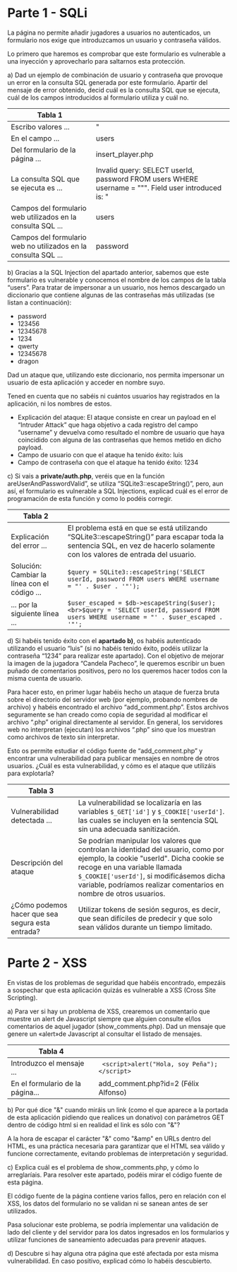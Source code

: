 # Parte 1 - SQLi

La página no permite añadir jugadores a usuarios no autenticados, un formulario nos exige que introduzcamos un usuario y contraseña válidos. 

Lo primero que haremos es comprobar que este formulario es vulnerable a una inyección y aprovecharlo para saltarnos esta protección.

a) Dad un ejemplo de combinación de usuario y contraseña que provoque un error en la consulta SQL generada por este formulario. Apartir del mensaje de error obtenido, decid cuál es la consulta SQL que se ejecuta, cuál de los campos introducidos al formulario utiliza y cuál no.

| Tabla 1 |   |
|-------------------------|---|
| Escribo valores ... |  " |
| En el campo ...         |  users |
| Del formulario de la página ... | insert_player.php  |
| La consulta SQL que se ejecuta es ... | Invalid query: SELECT userId, password FROM users WHERE username = """. Field user introduced is: "  |
| Campos del formulario web utilizados en la consulta SQL ... | users |
| Campos del formulario web no utilizados en la consulta SQL ... | password  |

b) Gracias a la SQL Injection del apartado anterior, sabemos que este formulario es vulnerable y conocemos el nombre de los campos de la tabla “users”. Para tratar de impersonar a un usuario, nos hemos descargado un diccionario que contiene algunas de las contraseñas más utilizadas (se listan a continuación):

- password
- 123456
- 12345678
- 1234
- qwerty
- 12345678
- dragon

Dad un ataque que, utilizando este diccionario, nos permita impersonar un usuario de esta aplicación y acceder en nombre suyo. 

Tened en cuenta que no sabéis ni cuántos usuarios hay registrados en la aplicación, ni los nombres de estos.

- Explicación del ataque: El ataque consiste en crear un payload en el “Intruder Attack” que haga objetivo a cada registro del campo “username” y devuelva como resultado el nombre de usuario que haya coincidido con alguna de las contraseñas que hemos metido en dicho payload.
- Campo de usuario con que el ataque ha tenido éxito: luis
- Campo de contraseña con que el ataque ha tenido éxito: 1234

c) Si vais a **private/auth.php**, veréis que en la función areUserAndPasswordValid”, se utiliza “SQLite3::escapeString()”, pero, aun así, el formulario es vulnerable a SQL Injections, explicad cuál es el error de programación de esta función y como lo podéis corregir.

| Tabla 2                                      |                                                                                                                                                                              |
| -------------------------------------------- | ---------------------------------------------------------------------------------------------------------------------------------------------------------------------------- |
| Explicación del error ...                    | El problema está en que se está utilizando “SQLite3::escapeString()” para escapar toda la sentencia SQL, en vez de hacerlo solamente con los valores de entrada del usuario. |
| Solución: Cambiar la línea con el código ... | ``` $query = SQLite3::escapeString('SELECT userId, password FROM users WHERE username = "' . $user . '"'); ```                                                               |
| ... por la siguiente línea ...               | ``` $user_escaped = $db->escapeString($user);<br>$query = 'SELECT userId, password FROM users WHERE username = "' . $user_escaped . '"'; ```<br>                             |

d) Si habéis tenido éxito con el **apartado b)**, os habéis autenticado utilizando el usuario “luis” (si no habéis tenido éxito, podéis utilizar la contraseña “1234” para realizar este apartado). Con el objetivo de mejorar la imagen de la jugadora “Candela Pacheco”, le queremos escribir un buen puñado de comentarios positivos, pero no los queremos hacer todos con la misma cuenta de usuario.

Para hacer esto, en primer lugar habéis hecho un ataque de fuerza bruta sobre el directorio del servidor web (por ejemplo, probando nombres de archivo) y habéis encontrado el archivo “add_comment.php”. Estos archivos seguramente se han creado como copia de seguridad al modificar el archivo “.php” original directamente al servidor. En general, los servidores web no interpretan (ejecutan) los archivos “.php” sino que los muestran como archivos de texto sin interpretar.

Esto os permite estudiar el código fuente de “add_comment.php” y encontrar una vulnerabilidad para publicar mensajes en nombre de otros usuarios. ¿Cuál es esta vulnerabilidad, y cómo es el ataque que utilizáis para explotarla?

| Tabla 3                                          |                                                                                                                                                                                                                                                                                        |
| ------------------------------------------------ | -------------------------------------------------------------------------------------------------------------------------------------------------------------------------------------------------------------------------------------------------------------------------------------- |
| Vulnerabilidad detectada ...                     | La vulnerabilidad se localizaría en las variables ``` $_GET['id'] ``` y   ``` $_COOKIE['userId'] ```. las cuales se incluyen en la sentencia SQL sin una adecuada sanitización.                                                                                                        |
| Descripción del ataque                           | Se podrían manipular los valores que controlan la identidad del usuario, como por ejemplo, la cookie "userId". Dicha cookie se recoge en una variable llamada ``` $_COOKIE['userId'] ```, si modificásemos dicha variable, podríamos realizar comentarios en nombre de otros usuarios. |
| ¿Cómo podemos hacer que sea segura esta entrada? | Utilizar tokens de sesión seguros, es decir, que sean difíciles de predecir y que solo sean válidos durante un tiempo limitado.<br>                                                                                                                                                    |
# Parte 2 - XSS

En vistas de los problemas de seguridad que habéis encontrado, empezáis a sospechar que esta aplicación quizás es vulnerable a XSS (Cross Site Scripting).

a) Para ver si hay un problema de XSS, crearemos un comentario que muestre un alert de Javascript siempre que alguien consulte el/los comentarios de aquel jugador (show_comments.php). Dad un mensaje que genere un «alert»de Javascript al consultar el listado de mensajes.

| Tabla 4                          |                                                  |
| -------------------------------- | ------------------------------------------------ |
| Introduzco el mensaje ...        | ``` <script>alert("Hola, soy Peña");</script>``` |
| En el formulario de la página... | add_comment.php?id=2 (Félix Alfonso)             |

b) Por qué dice "&" cuando miráis un link (como el que aparece a la portada de esta aplicación pidiendo que realices un donativo) con parámetros GET dentro de código html si en realidad el link es sólo con "&"?

A la hora de escapar el carácter "&" como "&amp" en URLs dentro del HTML, es una práctica necesaria para garantizar que el HTML sea válido y funcione correctamente, evitando problemas de interpretación y seguridad.

c) Explica cuál es el problema de show_comments.php, y cómo lo arreglaríais. Para resolver este apartado, podéis mirar el código fuente de esta página.

El código fuente de la página contiene varios fallos, pero en relación con el XSS, los datos del formulario no se validan ni se sanean antes de ser utilizados.

Pasa solucionar este problema, se podría implementar una validación de lado del cliente y del servidor para los datos ingresados en los formularios y utilizar funciones de saneamiento adecuadas para prevenir ataques.

d) Descubre si hay alguna otra página que esté afectada por esta misma vulnerabilidad. En caso positivo, explicad cómo lo habéis descubierto.














